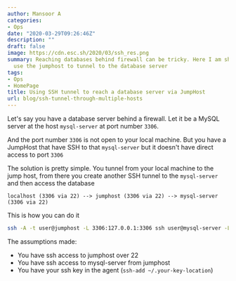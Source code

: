 ```yaml
---
author: Mansoor A
categories:
- Ops
date: "2020-03-29T09:26:46Z"
description: ""
draft: false
image: https://cdn.esc.sh/2020/03/ssh_res.png
summary: Reaching databases behind firewall can be tricky. Here I am showing how to
  use the jumphost to tunnel to the database server
tags:
- Ops
- HomePage
title: Using SSH tunnel to reach a database server via JumpHost
url: blog/ssh-tunnel-through-multiple-hosts
---
```



Let's say you have a database server behind a firewall. Let it be a MySQL server at the host `mysql-server` at port number `3306`.

And the port number `3306` is not open to your local machine. But you have a JumpHost that have SSH to that `mysql-server` but it doesn't have direct access to port `3306`

The solution is pretty simple. You tunnel from your local machine to the jump host, from there you create another SSH tunnel to the `mysql-server` and then access the database

```
localhost (3306 via 22) --> jumphost (3306 via 22) --> mysql-server (3306 via 22)
```

This is how you can do it

```bash
ssh -A -t user@jumphost -L 3306:127.0.0.1:3306 ssh user@mysql-server -L 3306:127.0.0.1:3306 -N
```

The assumptions made:

* You have ssh access to jumphost over 22
* You have ssh access to mysql-server from jumphost
* You have your ssh key in the agent (`ssh-add ~/.your-key-location`)

